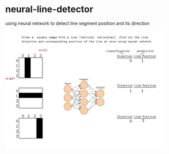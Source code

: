 neural-line-detector
===========================

using neural network to detect line segment position and its direction

![image](https://raw.githubusercontent.com/Erickrus/neural-line-detector/master/github.png)


